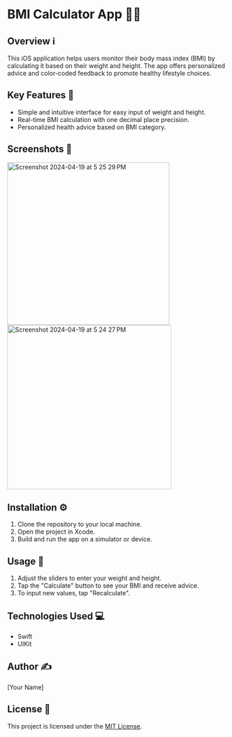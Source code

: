 # BMI Calculator App 📱💪

## Overview ℹ️
This iOS application helps users monitor their body mass index (BMI) by calculating it based on their weight and height. The app offers personalized advice and color-coded feedback to promote healthy lifestyle choices.

## Key Features 🔑
- Simple and intuitive interface for easy input of weight and height.
- Real-time BMI calculation with one decimal place precision.
- Personalized health advice based on BMI category.

## Screenshots 📸

<img width="371" alt="Screenshot 2024-04-19 at 5 25 29 PM" src="https://github.com/JANVISAH/myBMI_/assets/76044086/18b1cf52-b989-46d0-9252-e32e687f0cb6">
<img width="375" alt="Screenshot 2024-04-19 at 5 24 27 PM" src="https://github.com/JANVISAH/myBMI_/assets/76044086/886b766b-8587-42c3-9ab3-6b1adf7ca0a2">

## Installation ⚙️
1. Clone the repository to your local machine.
2. Open the project in Xcode.
3. Build and run the app on a simulator or device.

## Usage 🚀
1. Adjust the sliders to enter your weight and height.
2. Tap the "Calculate" button to see your BMI and receive advice.
3. To input new values, tap "Recalculate".

## Technologies Used 💻
- Swift
- UIKit

## Author ✍️
[Your Name]

## License 📜
This project is licensed under the [MIT License](LICENSE).
